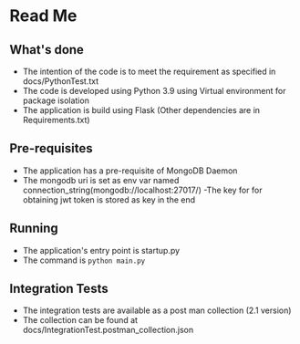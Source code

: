 # Read Me
## What's done
- The intention of the code is to meet the requirement as specified in docs/PythonTest.txt
- The code is developed using Python 3.9 using Virtual environment for package isolation
- The application is build using Flask (Other dependencies are in Requirements.txt)

## Pre-requisites  
- The application has a pre-requisite of MongoDB Daemon
- The mongodb uri is set as env var named connection_string(mongodb://localhost:27017/)
-The key for for obtaining jwt token is stored as key in the end

## Running
- The application's entry point is startup.py
- The command is `python main.py`
  

## Integration Tests
- The integration tests are available as a post man collection (2.1 version)
- The collection can be found at docs/IntegrationTest.postman_collection.json

